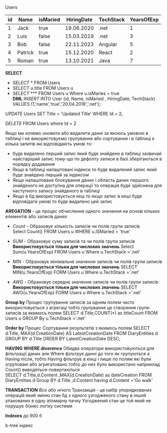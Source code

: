
Users

| id  | Name    | isMaried | HiringDate | TechStack | YearsOfExp |
| --- | ------- | -------- | ---------- | --------- | ---------- |
| 1   | Jack    | true     | 19.06.2020 | .net      | 1          |
| 2   | Luis    | false    | 15.03.2019 | .net      | 3          |
| 3   | Bob     | false    | 22.11.2023 | Angular   | 5          |
| 4   | Patrick | true     | 15.12.2020 | React     | 2          |
| 5   | Roman   | true     | 13.10.2021 | Java      | 7          |

**SELECT** 
- *SELECT* * FROM Users
- *SELECT* u.title  FROM Users u
- *SELECT* *** FROM Users u Where u.isMaries = true  
**DML** 
*INSERT* INTO User (id, Name, isMaried , HiringDate, TechStack)
VALUES (1,'name','true','20.04.2018','.net');

*UPDATE* Users 
SET Title = 'Updated Title' WHERE Id = 2;

*DELETE*  FROM Users  where Id = 2

Якщо ми хочемо оновити або видалити данні за якоюсь умовою в таблиці і не використовуємо групування або сортування і в таблиці є кілька запитів які відповідають умові  то:
 - буде видалено перший запис який буде знайдено в таблиці зазвичай найстаріший запис тому-що по дефолту записи в базі зберігаються в порядку додавання 
- Якщо в  таблиці налаштовані індекси то буде видалений запис який буде знайдено перший за індексом 
- Якщо налаштоване блокування даних і область даних першого знайденого  не доступна для операції то операція буде здійснена для наступного запису знайденого в таблиці
- Якщо в бд використовується кеш то якщо запис в кеші буде відповідати умові то буде видалено цей запис

**AREGATION** - це процес обчислення одного значення на основі кількох елементів або записів даних

- *Count* - Обраховує кількість записів чи полів групи записів  
	Select Count() FROM Users u WHERE u.ISMaried = 'true'

- *SUM* - Обраховує суму записів та чи полів групи записів **Використовується тільки для числових значень**
	Select Sum(u.YearsOfExp) FROM Users u Where u.TechStack ='.net'

- *MIN* - Обраховує мінімальне значення записів чи полів групи записів **Використовується тільки для числових значень**
	SELECT MIN(u.YearsOfExp) FORM Users u Where u.TechStack ='.net'

- *AWG* - Обраховує середнє значення записів чи полів групи записів **Використовується тільки для числових значень**
	SELECT AWG(u.YearsOfExp) FORM Users u Where u.TechStack ='.net'

**Group by** Процес групування записів за одним полем часто використовується з агрегаці
тобто групування це створення групи записів за якимось полем 
	SELECT d.Title,COUNT(*) as titleCount
	FROM Users u
	GROUP By u.TechStack ='.net'
	
**Order by** Процес Сортування результатів з якимось полем
	 SELECT d.Title, MAX(d.CreationDate) AS LatestCreationDate
	FROM DiaryEntities d
	GROUP BY d.Title
	ORDER BY LatestCreationDate DESC;

**HAVING WHERE diverence**  Обидва оператори використовуються для фільтрації даних але Where фільтрує данні до того як групуються а Having після,
тобто Having фільтрує в кінці і лише по полям які були згруповані або агрегатовано тобто до них було використано наприклад Count() виводяться-повертаються  
 SELECT d.Title,d.Content ,MAX(d.CreationDate) as dateCreation
 FROM DiaryEntities d 
 Group BY d.Title ,d.Content
 having d.Content ='Go walk'

**TRANSACTION** *Все або нічого* 
	Транзакція - це набір упорядкованих операцій який зміню стан бд з одного узгодженого стану в інший упакованих в одну атомарну пачку 
	 Узгоджений стан це той який не порушує бізнес логіку системи


**Indexes** до 900 б

b-tree індекс 